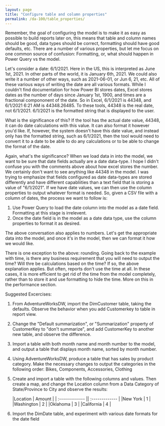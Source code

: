 ```yaml
---
layout: page
title: "Configure table and column properties"
permalink: /da-100/table_properties/
---
```


Remember, the goal of configuring the model is to make it as easy as possible to build reports later on, this means that table and column names should be good, data types should be correct, formatting should have good defaults, etc. There are a number of various properties, but let me focus on one common source of confusion: Formatting, or, what should happen in Power Query vs the model.

Let's consider a date: 6/1/2021. Here in the US, this is interpreted as June 1st, 2021. In other parts of the world, it is January 6th, 2021. We could also write it a number of other ways, such as 2021-06-01, or Jun 6, 21, etc. All of these various ways of writing the date are all various formats. While I couldn't find documentation for how Power BI stores dates, Excel stores dates as the number of days since January 1st, 1900, and times are a fractional compononent of the date. So in Excel, 6/1/2021 is 44348, and 6/1/2021 6:21 AM is 44348.26485. To these tools, 44348 is the real date, not 6/1/2021. 6/1/2021 is the formatted string that is displayed to the user. 

What is the significance of this? If the tool has the actual date value, 44348, it can do date calculations with this value. It can also format it however you'd like. If, however, the system doesn't have this date value, and instead only has the formatted string, such as 6/1/2021, then the tool would need to convert it to a date to be able to do any calculations or to be able to change the format of the date.

Again, what's the significance? When we load data in into the model, we want to be sure that date fields actually are a date data-type. I hope I didn't confuse you with the comments above about how excel stores the number. We certainly don't want to see anything like 44348 in the model. I was trying to emphasize that fields configured as date data-types are stored differently and have different capabliities than a text field that is storing a value of "6/1/2021". If we have date values, we can then use the column properties to output whatever format is needed. So, given a CSV file with a column of dates, the process we want to follow is:

1. Use Power Query to load the date column into the model as a date field. Formatting at this stage is irrelevent.
2. Once the date field is in the model as a date data type, use the column properties to format it as desired.

The above conversation also applies to numbers. Let's get the appropriate data into the model, and once it's in the model, then we can format it how we would like.

There is one exception to the above: rounding. Going back to the example with time, is there any business requirement that you will need to output the time? Will thre be calculations based on the time? If so, the above explanation applies. But often, reports don't use the time at all. In these cases, it is more efficient to get rid of the time from the model completely, rather than to store it and use formatting to hide the time. More on this in the performance section.

Suggested Excercises:
1. From AdventureWorksDW, import the DimCustomer table, taking the defaults. Observe the behavior when you add Customerkey to table in report view. 
2. Change the "Default summarization", or "Summarization" property of CustomerKey to "don't summarize", and add CustomerKey to another new table, and observe the difference.
3. Import a table with both month name and month number to the model, and output a table that displays month name, sorted by month number. 
4. Using AdventureWorksDW, produce a table that has sales by product category. Make the necessary changes to output the categories in the following order: Bikes, Components, Accessories, Clothing
5. Create and import a table with the following columns and values. Then create a map, and change the Location column from a Data Category of State/Province to City and observe the results:

    |Location   | Amount       |
    | :------------- || :------------- |
    |New York   |  1  |
    |Washington |  2  |
    |Oklahoma   |  3  |
    |California |  4  |

6. Import the DimDate table, and experiment with various date formats for the date field




